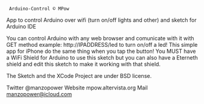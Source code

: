 	 Arduino-Control © MPow
 
App to control Arduino over wifi (turn on/off lights and other) and sketch for Arduino IDE

You can control Arduino with any web browser and comunicate with it with GET method example: http://IPADDRESS/led to turn on/off a led!
This simple app for iPhone do the same thing when you tap the button!
You MUST have a WiFi Shield for Arduino to use this sketch 
but you can also have a Eterneth shield and edit this sketch to make it working with that shield.

The Sketch and the XCode Project are under BSD license.

Twitter @manzopower
Website mpow.altervista.org
Mail manzopower@icloud.com 

